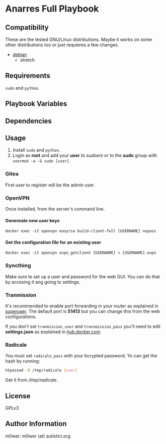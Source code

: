# Anarres Full Playbook

## Compatibility

These are the tested GNU/Linux distributions. Maybe it works on some other
distributions too or just requieres a few changes.

* [debian](https://www.debian.org/)
  * stretch

## Requirements

`sudo` and `python`.

## Playbook Variables

## Dependencies

## Usage

1. Install `sudo` and `python`.
1. Login as **root** and add your **user** to *sudoers* or to the **sudo**
group with `usermod -a -G sudo [user]`.

### Gitea

First user to register will be the admin user.

### OpenVPN

Once installed, from the server's command line.

#### Genereate new user keys

`docker exec -it openvpn easyrsa build-client-full [USERNAME] nopass`

#### Get the configuration file for an existing user

`docker exec -it openvpn ovpn_getclient [USERNAME] > [USERNAME].ovpn`

### Syncthing

Make sure to set up a user and password for the web GUI. You can do that by
accesing it ang going to settings.

### Tranmission

It's recommended to enable port forwarding in your router as explained in
[superuser](https://superuser.com/questions/1053414/how-does-port-forwarding-help-in-torrents). The default port is **51413** but you can change this from the
web configurations.

If you don't set `tranmission_user` and `transmission_pass` you'll need to edit
**settings.json** as explained in
[hub.docker.com](https://hub.docker.com/r/linuxserver/transmission/)

### Radicale

You must set `radicale_pass` with your bcrypted password. Yo can get the hash
by running:

```bash
htpasswd -B /tmp/radicale [user]
```

Get it from */tmp/radicale*.

## License

GPLv3

## Author Information

m0wer: m0wer (at) autistici.org

